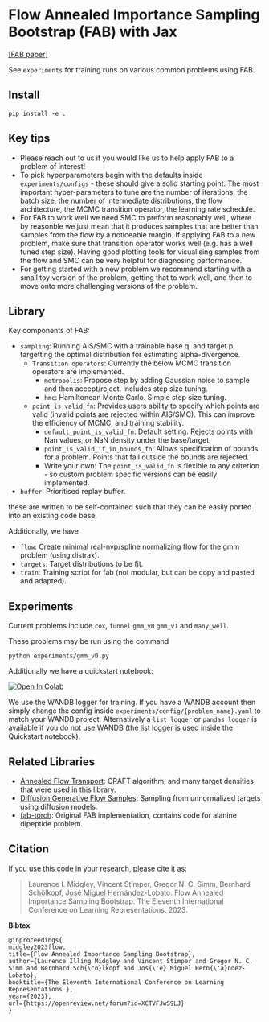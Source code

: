 # Flow Annealed Importance Sampling Bootstrap (FAB) with Jax
[[FAB paper]](https://arxiv.org/abs/2208.01893)

See `experiments` for training runs on various common problems using FAB.

## Install
```shell
pip install -e .
```

## Key tips
 - Please reach out to us if you would like us to help apply FAB to a problem of interest!
 - To pick hyperparameters begin with the defaults inside `experiments/configs` - these should give a solid starting point.
The most important hyper-parameters to tune are the number of iterations, the batch size, the number of intermediate distributions, the flow architecture, the MCMC transition operator, the learning rate schedule. 
 - For FAB to work well we need SMC to preform reasonably well, where by reasonble we just mean that it produces samples that are
better than samples from the flow by a noticeable margin.
If applying FAB to a new problem, make sure that transition operator works well (e.g. has a well tuned step size).
Having good plotting tools for visualising samples from the flow and SMC can be very helpful for diagnosing performance.
 - For getting started with a new problem we recommend starting with a small toy version of the problem, getting that to work
well, and then to move onto more challenging versions of the problem.


## Library
Key components of FAB:
- `sampling`: Running AIS/SMC with a trainable base q, and target p, targetting the optimal distribution for estimating alpha-divergence.
  - `Transition operators`: Currently the below MCMC transition operators are implemented.
     - `metropolis`: Propose step by adding Gaussian noise to sample and then accept/reject. Includes step size tuning.
     - `hmc`: Hamiltonean Monte Carlo. Simple step size tuning.
  - `point_is_valid_fn`: Provides users ability to specify which points are valid (invalid points are rejected within AIS/SMC). This can improve the efficiency of MCMC, and training stability.
    - `default_point_is_valid_fn`: Default setting. Rejects points with Nan values, or NaN density under the base/target.
    - `point_is_valid_if_in_bounds_fn`: Allows specification of bounds for a problem. Points that fall outside the bounds are rejected.
    - Write your own: The `point_is_valid_fn` is flexible to any criterion - so custom problem specific versions can be easily implemented.
- `buffer`: Prioritised replay buffer. 

these are written to be self-contained such that they can be easily ported into an existing code base.

Additionally, we have
 - `flow`: Create minimal real-nvp/spline normalizing flow for the gmm problem (using distrax).
 - `targets`: Target distributions to be fit.
 - `train`: Training script for fab (not modular, but can be copy and pasted and adapted).


## Experiments
Current problems include `cox`, `funnel` `gmm_v0` `gmm_v1` and `many_well`.

These problems may be run using the command
```shell
python experiments/gmm_v0.py 
```
Additionally we have a quickstart notebook:

<a href="https://colab.research.google.com/github/lollcat/fab-jax/blob/master/experiments/fabjax_quickstart.ipynb" target="_parent"><img src="https://colab.research.google.com/assets/colab-badge.svg" alt="Open In Colab"/></a>


We use the WANDB logger for training. 
If you have a WANDB account then simply change the config inside `experiments/config/{problem_name}.yaml` 
to match your WANDB project. Alternatively a `list_logger` or `pandas_logger` is available if you do not 
use WANDB (the list logger is used inside the Quickstart notebook). 



## Related Libraries
- [Annealed Flow Transport](https://github.com/google-deepmind/annealed_flow_transport/tree/master): CRAFT algorithm, and many target densities that were used in this library.
- [Diffusion Generative Flow Samples](https://github.com/zdhNarsil/Diffusion-Generative-Flow-Samplers): Sampling from unnormalized targets using diffusion models.
- [fab-torch](https://github.com/lollcat/fab-torch): Original FAB implementation, contains code for alanine dipeptide problem.


## Citation

If you use this code in your research, please cite it as:

> Laurence I. Midgley, Vincent Stimper, Gregor N. C. Simm, Bernhard Schölkopf, José Miguel Hernández-Lobato.
> Flow Annealed Importance Sampling Bootstrap. The Eleventh International Conference on Learning Representations. 2023.

**Bibtex**

```
@inproceedings{
midgley2023flow,
title={Flow Annealed Importance Sampling Bootstrap},
author={Laurence Illing Midgley and Vincent Stimper and Gregor N. C. Simm and Bernhard Sch{\"o}lkopf and Jos{\'e} Miguel Hern{\'a}ndez-Lobato},
booktitle={The Eleventh International Conference on Learning Representations },
year={2023},
url={https://openreview.net/forum?id=XCTVFJwS9LJ}
}
```